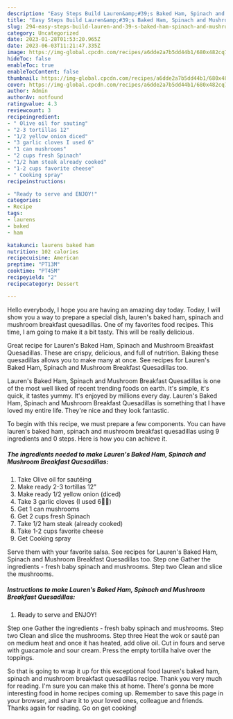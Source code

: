 ```yaml
---
description: "Easy Steps Build Lauren&amp;#39;s Baked Ham, Spinach and Mushroom Breakfast Quesadillas yang Very Delicious}"
title: "Easy Steps Build Lauren&amp;#39;s Baked Ham, Spinach and Mushroom Breakfast Quesadillas yang Very Delicious}"
slug: 294-easy-steps-build-lauren-and-39-s-baked-ham-spinach-and-mushroom-breakfast-quesadillas-yang-very-delicious
category: Uncategorized
date: 2023-01-28T01:53:20.965Z
date: 2023-06-03T11:21:47.335Z
image: https://img-global.cpcdn.com/recipes/a6dde2a7b5dd44b1/680x482cq70/laurens-baked-ham-spinach-and-mushroom-breakfast-quesadillas-recipe-main-photo.jpg
hideToc: false
enableToc: true
enableTocContent: false
thumbnail: https://img-global.cpcdn.com/recipes/a6dde2a7b5dd44b1/680x482cq70/laurens-baked-ham-spinach-and-mushroom-breakfast-quesadillas-recipe-main-photo.jpg
cover: https://img-global.cpcdn.com/recipes/a6dde2a7b5dd44b1/680x482cq70/laurens-baked-ham-spinach-and-mushroom-breakfast-quesadillas-recipe-main-photo.jpg
author: Admin
authorAv: notfound
ratingvalue: 4.3
reviewcount: 3
recipeingredient:
- " Olive oil for sauting"
- "2-3 tortillas 12"
- "1/2 yellow onion diced"
- "3 garlic cloves I used 6"
- "1 can mushrooms"
- "2 cups fresh Spinach"
- "1/2 ham steak already cooked"
- "1-2 cups favorite cheese"
- " Cooking spray"
recipeinstructions:

- "Ready to serve and ENJOY!"
categories:
- Recipe
tags:
- laurens
- baked
- ham

katakunci: laurens baked ham 
nutrition: 102 calories
recipecuisine: American
preptime: "PT13M"
cooktime: "PT45M"
recipeyield: "2"
recipecategory: Dessert

---
```



Hello everybody, I hope you are having an amazing day today. Today, I will show you a way to prepare a special dish, lauren&#39;s baked ham, spinach and mushroom breakfast quesadillas. One of my favorites food recipes. This time, I am going to make it a bit tasty. This will be really delicious.

Great recipe for Lauren&#39;s Baked Ham, Spinach and Mushroom Breakfast Quesadillas. These are crispy, delicious, and full of nutrition. Baking these quesadillas allows you to make many at once. See recipes for Lauren&#39;s Baked Ham, Spinach and Mushroom Breakfast Quesadillas too.

Lauren&#39;s Baked Ham, Spinach and Mushroom Breakfast Quesadillas is one of the most well liked of recent trending foods on earth. It's simple, it's quick, it tastes yummy. It's enjoyed by millions every day. Lauren&#39;s Baked Ham, Spinach and Mushroom Breakfast Quesadillas is something that I have loved my entire life. They're nice and they look fantastic.


To begin with this recipe, we must prepare a few components. You can have lauren&#39;s baked ham, spinach and mushroom breakfast quesadillas using 9 ingredients and 0 steps. Here is how you can achieve it.

<!--inarticleads1-->

##### The ingredients needed to make Lauren&#39;s Baked Ham, Spinach and Mushroom Breakfast Quesadillas:

1. Take  Olive oil for sautéing
1. Make ready 2-3 tortillas 12&#34;
1. Make ready 1/2 yellow onion (diced)
1. Take 3 garlic cloves (I used 6💁‍♀️)
1. Get 1 can mushrooms
1. Get 2 cups fresh Spinach
1. Take 1/2 ham steak (already cooked)
1. Take 1-2 cups favorite cheese
1. Get  Cooking spray


Serve them with your favorite salsa. See recipes for Lauren&#39;s Baked Ham, Spinach and Mushroom Breakfast Quesadillas too. Step one Gather the ingredients - fresh baby spinach and mushrooms. Step two Clean and slice the mushrooms. 

<!--inarticleads2-->

##### Instructions to make Lauren&#39;s Baked Ham, Spinach and Mushroom Breakfast Quesadillas:


1. Ready to serve and ENJOY!

Step one Gather the ingredients - fresh baby spinach and mushrooms. Step two Clean and slice the mushrooms. Step three Heat the wok or sauté pan on medium heat and once it has heated, add olive oil. Cut in fours and serve with guacamole and sour cream. Press the empty tortilla halve over the toppings. 

So that is going to wrap it up for this exceptional food lauren&#39;s baked ham, spinach and mushroom breakfast quesadillas recipe. Thank you very much for reading. I'm sure you can make this at home. There's gonna be more interesting food in home recipes coming up. Remember to save this page in your browser, and share it to your loved ones, colleague and friends. Thanks again for reading. Go on get cooking!
